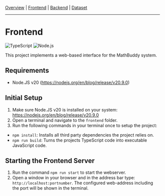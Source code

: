 [Overview](../README.md) | [Frontend](./README.md) | [Backend](../backend/README.md) | [Dataset](../annotation/README.md)
___

# Frontend

![TypeScript](https://img.shields.io/badge/TypeScript-5.6-blue?logo=typescript)
![Node.js](https://img.shields.io/badge/Node.js-20.9-green?logo=node.js)

This project implements a web-based interface for the MathBuddy system.


## Requirements

- Node.JS v20 (https://nodejs.org/en/blog/release/v20.9.0)


## Initial Setup

1. Make sure Node.JS v20 is installed on your system: https://nodejs.org/en/blog/release/v20.9.0
2. Open a terminal and navigate to the `frontend` folder.
3. Run the following commands in your terminal once to setup the project:
 - `npm install`: Installs all third party dependencies the project relies on. 
 - `npm run build`: Turns the projects TypeScript code into executable JavaScript code.


## Starting the Frontend Server

1. Run the command `npm run start` to start the webserver. 
2. Open a window in your browser and in the address bar type: `http://localhost:portnumber`. The configured web-address including the port will be shown in the terminal.
